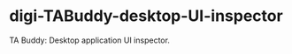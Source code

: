 digi-TABuddy-desktop-UI-inspector
=================================

TA Buddy: Desktop application UI inspector.
